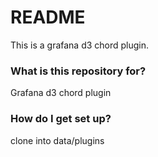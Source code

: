 # README #

This is a grafana d3 chord plugin.

### What is this repository for? ###

Grafana d3 chord plugin

### How do I get set up? ###

clone into  data/plugins


